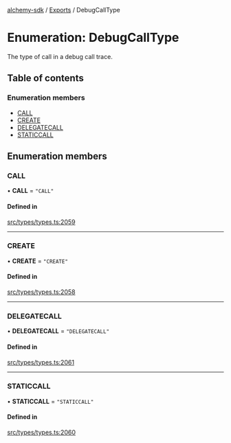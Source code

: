 [alchemy-sdk](../README.md) / [Exports](../modules.md) / DebugCallType

# Enumeration: DebugCallType

The type of call in a debug call trace.

## Table of contents

### Enumeration members

- [CALL](DebugCallType.md#call)
- [CREATE](DebugCallType.md#create)
- [DELEGATECALL](DebugCallType.md#delegatecall)
- [STATICCALL](DebugCallType.md#staticcall)

## Enumeration members

### CALL

• **CALL** = `"CALL"`

#### Defined in

[src/types/types.ts:2059](https://github.com/alchemyplatform/alchemy-sdk-js/blob/e05babb/src/types/types.ts#L2059)

___

### CREATE

• **CREATE** = `"CREATE"`

#### Defined in

[src/types/types.ts:2058](https://github.com/alchemyplatform/alchemy-sdk-js/blob/e05babb/src/types/types.ts#L2058)

___

### DELEGATECALL

• **DELEGATECALL** = `"DELEGATECALL"`

#### Defined in

[src/types/types.ts:2061](https://github.com/alchemyplatform/alchemy-sdk-js/blob/e05babb/src/types/types.ts#L2061)

___

### STATICCALL

• **STATICCALL** = `"STATICCALL"`

#### Defined in

[src/types/types.ts:2060](https://github.com/alchemyplatform/alchemy-sdk-js/blob/e05babb/src/types/types.ts#L2060)
